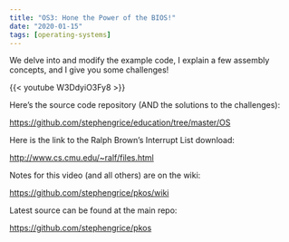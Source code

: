 ```yaml
---
title: "OS3: Hone the Power of the BIOS!"
date: "2020-01-15"
tags: [operating-systems]
---
```


We delve into and modify the example code, I explain a few assembly concepts, and I give you some challenges!

<!--truncate-->

{{< youtube W3DdyiO3Fy8 >}}

Here’s the source code repository (AND the solutions to the challenges):

<https://github.com/stephengrice/education/tree/master/OS>

Here is the link to the Ralph Brown’s Interrupt List download:

<http://www.cs.cmu.edu/~ralf/files.html>

Notes for this video (and all others) are on the wiki:

<https://github.com/stephengrice/pkos/wiki>

Latest source can be found at the main repo:

<https://github.com/stephengrice/pkos>